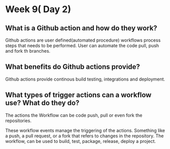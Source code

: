 # Week 9( Day 2)

## What is a Github action and how do they work?

Github actions are user defined(automated procedure) workflows process steps that needs to be performed. User can automate the code pull, push and fork th branches.

## What benefits do Github actions provide?

Github actions provide continous build testing, integrations and deployment.

## What types of trigger actions can a workflow use? What do they do?

The actions the Workflow can be code push, pull or even fork the repositories. 

These workflow events manage the triggering of the actions. Something like a push, a pull request, or a fork that refers to changes in the repository.
The workflow, can be used to build, test, package, release, deploy a project.
